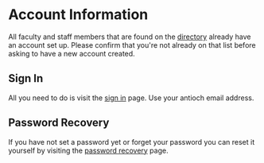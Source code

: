 # Account Information

All faculty and staff members that are found on the [directory](http://antiochcollege.org/college-directory) already have an account set up. Please confirm that you're not already on that list before asking to have a new account created.

## Sign In

All you need to do is visit the [sign in](http://antiochcollege.org/user) page. Use your antioch email address.

## Password Recovery

If you have not set a password yet
or forget your password you can reset it yourself by visiting the
[password recovery](http://antiochcollege.org/user/password) page.


